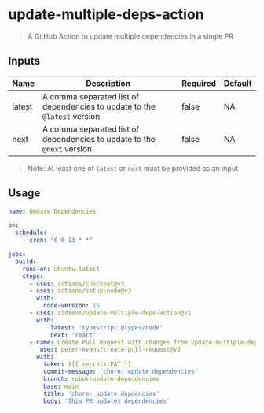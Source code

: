 # update-multiple-deps-action

> A GitHub Action to update multiple dependencies in a single PR

## Inputs

| Name   | Description                                                               | Required | Default |
| ------ | ------------------------------------------------------------------------- | -------- | ------- |
| latest | A comma separated list of dependencies to update to the `@latest` version | false    | NA      |
| next   | A comma separated list of dependencies to update to the `@next` version   | false    | NA      |

> Note: At least one of `latest` or `next` must be provided as an input

## Usage

```yaml
name: Update Dependencies

on:
  schedule:
    - cron: "0 0 13 * *"

jobs:
  build:
    runs-on: ubuntu-latest
    steps:
      - uses: actions/checkout@v3
      - uses: actions/setup-node@v3
        with:
          node-version: 16
      - uses: zidious/update-multiple-deps-action@v1
        with:
            latest: 'typescript,@types/node'
            next: 'react'
      - name: Create Pull Request with changes from update-multiple-deps-action
         uses: peter-evans/create-pull-request@v3
        with:
          token: ${{ secrets.PAT }}
          commit-message: 'chore: update dependencies'
          branch: robot-update-dependencies
          base: main
          title: 'chore: update depdencies'
          body: 'This PR updates dependencies'
```
